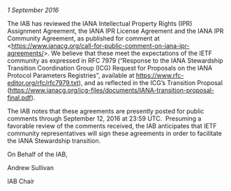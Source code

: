 
*1 September 2016*


The IAB has reviewed the IANA Intellectual Property Rights (IPR) Assignment Agreement, the IANA IPR License Agreement and the IANA IPR Community Agreement, as published for comment at <<https://www.ianacg.org/call-for-public-comment-on-iana-ipr-agreements/>>. We believe that these meet the expectations of the IETF community as expressed in RFC 7979 (“Response to the IANA Stewardship Transition Coordination Group (ICG) Request for Proposals on the IANA Protocol Parameters Registries”, available at <https://www.rfc-editor.org/rfc/rfc7979.txt>), and as reflected in the ICG’s Transition Proposal (<https://www.ianacg.org/icg-files/documents/IANA-transition-proposal-final.pdf>).


The IAB notes that these agreements are presently posted for public comments through September 12, 2016 at 23:59 UTC.  Presuming a favorable review of the comments received, the IAB anticipates that IETF community representatives will sign these agreements in order to facilitate the IANA Stewardship transition.


On Behalf of the IAB,


Andrew Sullivan  

IAB Chair



